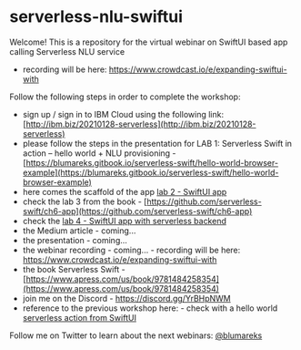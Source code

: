 # serverless-nlu-swiftui
Welcome! This is a repository for the virtual webinar on SwiftUI based app calling Serverless NLU service
- recording will be here: https://www.crowdcast.io/e/expanding-swiftui-with

Follow the following steps in order to complete the workshop:
- sign up / sign in to IBM Cloud using the following link: [http://ibm.biz/20210128-serverless](http://ibm.biz/20210128-serverless)
- please follow the steps in the presentation for LAB 1: Serverless Swift in action – hello world + NLU provisioning - [https://blumareks.gitbook.io/serverless-swift/hello-world-browser-example](https://blumareks.gitbook.io/serverless-swift/hello-world-browser-example)
- here comes the scaffold of the app [lab 2 - SwiftUI app](lab2)
- check the lab 3 from the book - [https://github.com/serverless-swift/ch6-app](https://github.com/serverless-swift/ch6-app)
- check the [lab 4 - SwiftUI app with serverless backend](lab4)
- the Medium article - coming...
- the presentation - coming...
- the webinar recording - coming... - recording will be here: https://www.crowdcast.io/e/expanding-swiftui-with
- the book Serverless Swift - [https://www.apress.com/us/book/9781484258354](https://www.apress.com/us/book/9781484258354)
- join me on the Discord - https://discord.gg/YrBHpNWM
- reference to the previous workshop here: - check with a hello world [serverless action from SwiftUI](https://blumareks.medium.com/serverless-swiftui-981fd9e2f2b5)

Follow me on Twitter to learn about the next webinars: [@blumareks](https://twitter.com/blumareks)

